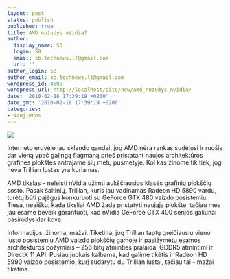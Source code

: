 ```yaml
---
layout: post
status: publish
published: true
title: AMD nužudys nVidia?
author:
  display_name: SB
  login: SB
  email: sb.technews.lt@gmail.com
  url: ''
author_login: SB
author_email: sb.technews.lt@gmail.com
wordpress_id: 4609
wordpress_url: http://localhost/site/new/amd_nuzudys_nvidia/
date: '2010-02-18 17:39:19 +0200'
date_gmt: '2010-02-18 17:39:19 +0200'
categories:
- Naujienos
---
```

<div class="imgright"><img src="http://t2.gstatic.com/images?q=tbn:8OH2umGosObWFM:http://www.everyjoe.com/thegadgetblog/files/2009/09/AMD-ATI-Radeon-HD-5870-Card.jpg"  /></div>
<p>Interneto erdvėje jau sklando gandai, jog AMD nėra rankas sudėjusi ir ruošia dar vieną ypač galingą flagmaną prieš pristatant naujos architektūros grafines plokštes antrajame šių metų pusmetyje. Kol kas žinome tik tiek, jog neva Trillian lustas yra kuriamas.</p>
<p>AMD tikslas – neleisti nVidia užimti aukščiausios klasės grafinių plokščių sosto. Pasak šaltinių, Trillian, kuris jau vadinamas Radeon HD 5890 vardu, turėtų būti pajėgus konkuruoti su GeForce GTX 480 vaizdo posistemiu. Tiesa, neaišku, kada tiksliai AMD žada pristatyti naująją plokštę, tačiau mes jau esame beveik garantuoti, kad nVidia GeForce GTX 400 serijos galiūnai pasirodys dar kovą.</p>
<p>Informacijos, žinoma, mažai. Tikėtina, jog Trillian taptų greičiausiu vieno lusto posistemiu AMD vaizdo plokščių gamoje ir pasižymėtų esamos architektūros požymiais – 256 bitų atminties pralaida, GDDR5 atmintimi ir DirectX 11 API. Pusiau juokais kalbama, kad galime tikėtis ir Radeon HD 5990 vaizdo posistemio, kurį sudarytu du Trillian lustai, tačiau tai - mažai tikėtina.<br /></p>
